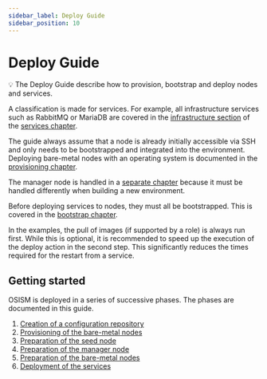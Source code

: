 ```yaml
---
sidebar_label: Deploy Guide
sidebar_position: 10
---
```


# Deploy Guide

💡 The Deploy Guide describe how to provision, bootstrap and deploy nodes and services.

A classification is made for services. For example, all infrastructure services
such as RabbitMQ or MariaDB are covered in the [infrastructure section](./services/infrastructure)
of the [services chapter](./services).

The guide always assume that a node is already initially accessible via SSH and only
needs to be bootstrapped and integrated into the environment. Deploying bare-metal nodes
with an operating system is documented in the [provisioning chapter](./provisioning).

The manager node is handled in a [separate chapter](./manager) because it must be handled
differently when building a new environment.

Before deploying services to nodes, they must all be bootstrapped. This is covered
in the [bootstrap chapter](./bootstrap).

In the examples, the pull of images (if supported by a role) is always run first. While
this is optional, it is recommended to speed up the execution of the deploy action in
the second step. This significantly reduces the times required for the restart from a
service.

## Getting started

OSISM is deployed in a series of successive phases. The phases are documented in this guide.

1. [Creation of a configuration repository](../configuration-guide/configuration-repository#creating-a-new-configuration-repository)
2. [Provisioning of the bare-metal nodes](./provisioning)
3. [Preparation of the seed node](./seed)
4. [Preparation of the manager node](./manager)
5. [Preparation of the bare-metal nodes](./bootstrap)
6. [Deployment of the services](./services)
